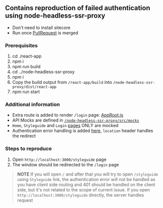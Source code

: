 ## Contains reproduction of failed authentication using node-headless-ssr-proxy

* Don't need to install sitecore
* Run once [PullRequest](https://github.com/Sitecore/jss/pull/1087) is merged

### Prerequisites

1. cd ./react-app
1. npm i
1. npm run build
1. cd ../node-headless-ssr-proxy
1. npm i
1. Copy the build output from `/react-app/build` into `/node-headless-ssr-proxy/dist/react-app`
1. npm run start

### Additional information

* Extra route is added to render `/login` page: [AppRoot.js](https://github.com/illiakovalenko/headless-proxy-authentication/blob/master/react-app/src/AppRoot.js#L38)
* API Mocks are defined in [`/node-headless-ssr-proxy/src/mocks`](https://github.com/illiakovalenko/headless-proxy-authentication/blob/master/node-headless-ssr-proxy/src/mocks/handlers.ts)
* `Home`, `Styleguide` and `Login` [pages](https://github.com/illiakovalenko/headless-proxy-authentication/tree/master/node-headless-ssr-proxy/src/mocks/pages) ONLY are mocked
* Authentication error handling is added [here](https://github.com/illiakovalenko/headless-proxy-authentication/blob/master/node-headless-ssr-proxy/src/config.ts#L117-L122), `location` header handles the redirect

### Steps to reproduce

1. Open `http://localhost:3000/styleguide` page
1. The window should be redirected to the `/login` page

> **NOTE** If you will open `/` and after that you will try to open `/styleguide` using `Styleguide` link, the authentication error will not be handled as you have client side routing and 401 should be handled on the client side, but it's not related to the scope of current issue. If you open `http://localhost:3000/styleguide` directly, the server handles request